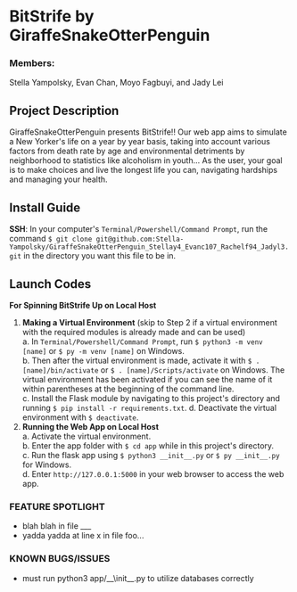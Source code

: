 # BitStrife by GiraffeSnakeOtterPenguin
### Members:
Stella Yampolsky, Evan Chan, Moyo Fagbuyi, and Jady Lei

## Project Description
GiraffeSnakeOtterPenguin presents BitStrife!! Our web app aims to simulate a New Yorker's life on a year by year basis, taking into account various factors from death rate by age and environmental detriments by neighborhood to statistics like alcoholism in youth... As the user, your goal is to make choices and live the longest life you can, navigating hardships and managing your health.

## Install Guide
**SSH**: In your computer's ```Terminal/Powershell/Command Prompt```, run the command ```$ git clone git@github.com:Stella-Yampolsky/GiraffeSnakeOtterPenguin_Stellay4_Evanc107_Rachelf94_Jadyl3.git``` in the directory you want this file to be in.

## Launch Codes
**For Spinning BitStrife Up on Local Host**  

1. **Making a Virtual Environment** (skip to Step 2 if a virtual environment with the required modules is already made and can be used)  
  a. In ```Terminal/Powershell/Command Prompt```, run ```$ python3 -m venv [name]``` or ```$ py -m venv [name]``` on Windows.  
  b. Then after the virtual environment is made, activate it with ```$ . [name]/bin/activate``` or ```$ . [name]/Scripts/activate``` on Windows. The virtual environment has been activated if you can see the name of it within parentheses at the beginning of the command line.  
  c. Install the Flask module by navigating to this project's directory and running ```$ pip install -r requirements.txt```.
  d. Deactivate the virtual environment with ```$ deactivate```.
3. **Running the Web App on Local Host**  
  a. Activate the virtual environment.  
  b. Enter the app folder with ```$ cd app``` while in this project's directory.  
  c. Run the flask app using ```$ python3 __init__.py``` or ```$ py __init__.py``` for Windows.  
  d. Enter ```http://127.0.0.1:5000``` in your web browser to access the web app.

### FEATURE SPOTLIGHT
* blah blah in file ___
* yadda yadda at line x in file foo...

### KNOWN BUGS/ISSUES
* must run python3 app/\__\init__.py to utilize databases correctly
